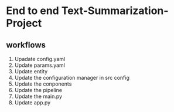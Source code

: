 #  End to end Text-Summarization-Project

## workflows

1. Upadate config.yaml
2. Update params.yaml
3. Update entity
4. Update the configuration manager in src config
5. Update the conponents
6. Update the pipeline 
7. Update the main.py
8. Update app.py